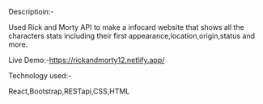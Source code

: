 Descriptioin:-

Used Rick and Morty API to make a infocard website that shows all the characters stats including their first appearance,location,origin,status and more.

Live Demo:-https://rickandmorty12.netlify.app/


Technology used:-

React,Bootstrap,RESTapi,CSS,HTML
